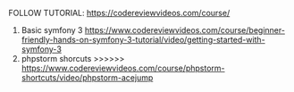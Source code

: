 FOLLOW TUTORIAL:
https://codereviewvideos.com/course/
1. Basic symfony 3 https://www.codereviewvideos.com/course/beginner-friendly-hands-on-symfony-3-tutorial/video/getting-started-with-symfony-3
2. phpstorm shorcuts >>>>>> https://www.codereviewvideos.com/course/phpstorm-shortcuts/video/phpstorm-acejump